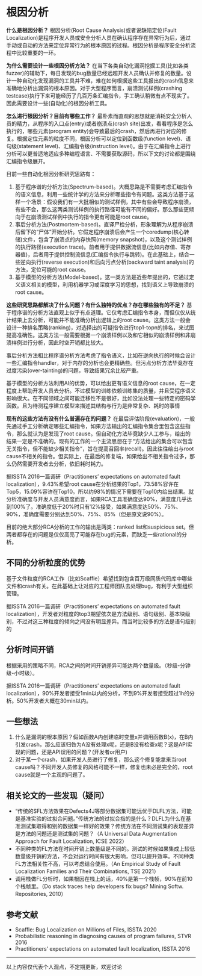 # 根因分析

**什么是根因分析？**
根因分析(Root Cause Analysis)或者说缺陷定位(Fault Localization)是程序开发人员或安全分析人员在确认程序存在异常行为后，通过手动或自动的方法来定位异常行为的根本原因的过程。根因分析是程序安全分析流程中比较重要的一环。

**为什么需要设计一些根因分析方法？**
在当下各类自动化漏洞挖掘工具(比如各类fuzzer)的辅助下，每日发现的bug数量已经远超开发人员确认并修复的数量。设计一种自动化发现漏洞的工具并不难，难在如何根据这些工具报出的crash信息来准确地分析出漏洞的根本原因。对于大型程序而言，崩溃测试样例(crashing testcase)执行下来可能经历了几百万条汇编指令，手工确认稍微有点不现实了。因此需要设计一些(自动化)的根因分析工具。

**怎么进行根因分析？目前有哪些工作？**
最朴素而直观的思想就是消耗安全分析人员的精力，从程序的入口点(entry)或者崩溃点(crash site)出发，看看程序是怎么执行的，哪些元素(program entity)会导致最后的crash，然后再进行对应的修复。根据定位元素的粒度不同，根因分析可以定位到函数级(function level)、语句级(statement level)、汇编指令级(instruction level)。由于在汇编指令上进行分析可以更普适地适应多种编程语言、不需要获取源码，所以下文的讨论都是围绕汇编指令级展开。

目前一些自动化根因分析研究思路有：

1. 基于程序谱的分析方法(Spectrum-based)。大概思路是不需要考虑汇编指令的语义信息，利用一些统计学的方法来分析哪些指令有问题。这类方法基于这样一个场景：假设我们有一大批相似的测试样例，其中有些会导致程序崩溃，有些不会，那么这两类测试样例的执行路径可能有不同的偏好。那么那些更倾向于在崩溃测试样例中执行的指令更有可能是root cause。
2. 事后分析方法(Postmortem-based)。直译尸检分析，形象理解为从程序崩溃后留下的“尸体”开始分析。它假定程序崩溃后会产生一个coredump(核心转储)文件，包含了崩溃点的内存快照(memory snapshot)，以及这个测试样例的执行路径(execution trace)。前者用于提供数据流信息(比如内存值、寄存器值)，后者用于提供控制流信息(汇编指令执行与跳转)。在此基础上，结合一些逆向执行(reverse execution)和后向污点分析(backward taint analysis)的方法，定位可能的root cause。
3. 基于模型的分析方法(Model-based)。这一类方法是近些年提出的，它通过定义语义相关的模型，利用机器学习或深度学习的思想，找到语义上导致崩溃的root cause。

**这些研究思路都解决了什么问题？有什么独特的优点？存在哪些独有的不足？**
基于程序谱的分析方法直观上似乎有点道理。它仅考虑汇编指令本身，而但仅仅从统计结果上去分析，可能并不能准确分析出逻辑上的root cause。这类方法一般会设计一种排名策略(ranking)，对选择出的可疑指令进行top1-topn的排名，来试图提高准确性。这类方法一般需要根据一个崩溃样例以及和它相似的崩溃样例和非崩溃样例进行分析，因此时空开销都比较大。

事后分析方法相比程序谱分析方法考虑了指令语义，比如在逆向执行的时候会设计一些汇编指令handler，对于内存的分析也会更精确些。但污点分析方法毕竟存在过度污染(over-tainting)的问题，导致结果冗余比较严重。

基于模型的分析方法利用AI的优势，可以给出更有语义信息的root cause，在一定程度上帮助开发人员去分析。不过模型的训练依赖训练集的质量，并且受程序语义影响很大。在不同领域之间可能迁移性不是很好，比如没法处理一些特定的密码学函数。且为待测程序建立模型来描述其结构与行为是非常复杂、耗时的事情

**现有的这些方法有没有什么普遍存在的问题？**
在最后评估阶段(evaluation)，一般先通过手工分析确定哪些汇编指令，如果方法输出的汇编指令集合里包含这些指令，那么就认为是发现了root cause。但自动化方法毕竟缺少人工参与，给出的结果一定是不准确的。现有的工作的一个主流思想在于“方法给出的集合可以包含无关指令，但不能缺少相关指令”，旨在提高召回率(recall)。因此往往给出与root cause不相关的指令。但实际上，在最后的修复端，如果给出不相关指令过多，那么仍然需要开发者去分析，依旧耗时耗力。

据ISSTA 2016一篇调研（Practitioners’ expectations on automated fault localization），9.43%希望root cause在分析结果的Top1，73.58%容许在Top5，15.09%容许在Top10。所以约98%的情况下需要在Top10内给出结果。就分析准确度与开发人员满意度而言，如果RCA工具准确度达90%，满意度几乎达到100%了。准确度低于20%时只有12%接受，如果满意度达50%、75%、90%，准确度需要分别达到50%、75%、85%（但是原文说90%）。

目前的绝大部分RCA分析的工作的输出是两类：ranked list和suspicious set。但两者都存在的问题是仅仅高亮了可能存在bug的元素，而缺乏一些rational的分析。

## 不同的分析粒度的优势

基于文件粒度的RCA工作（比如Scaffle）希望找到包含百万级同质代码库中哪些文件和crash有关。在此基础上让对应的工程师团队去处理bug，有利于大型组织管理。

据ISSTA 2016一篇调研（Practitioners’ expectations on automated fault localization），开发者对粒度的top3期望依次是方法级别、语句级别、基本块级别，不过对这三种粒度的倾向之间没有明显差异。而当时比较多的方法是语句级别的

## 分析时间开销

根据采用的策略不同，RCA之间的时间开销差异可能达两个数量级。（秒级-分钟级-小时级）。

据ISSTA 2016一篇调研（Practitioners’ expectations on automated fault localization），90%开发者接受1min以内的分析，不到9%开发者接受超过1h的分析。50%开发者大概在30min以内。

## 一些想法

1. 什么是漏洞的根本原因？假如函数A内创建临时变量x并调用函数B(x)，在B内引发crash，那么应该归咎为A没有处理x呢，还是B没有检查x呢？这是API实现的问题，还是API误用的问题？(开发者or用户)
2. 对于某一个crash，如果开发人员进行了修复，那么这个修复能拿来当root cause吗？不同开发人员修复的风格可能不一样，修复也未必是完全的，root cause就是一个主观的问题了。


## 相关论文的一些发现（疑问）

* “传统的SFL方法效果在Defects4J等部分数据集可能远优于DLFL方法，可能是基准实验的过拟合问题。”传统方法的过拟合指的是什么？DLFL为什么在基准测试集取得和别的数据集一样好的效果？传统方法在不同测试集的表现差异是方法的问题还是测试集的问题？（A Universal Data Augmentation Approach for Fault Localization, ICSE 2022）
* 不同种类的FL方法在时间开销上数量级是不同的。测试的时候如果集成上较低数量级开销的方法，不会对运行时间有很大影响，但可以提升效率。不同种类FL方法相关性不高，可以考虑结合使用。（An Empirical Study of Fault Localization Families and Their Combinations, TSE 2021）
* 调用栈做FL分析时，如果根因在栈上的话，40%是第一个栈帧，90%在前10个栈帧里。（Do stack traces help developers fix bugs? Mining Softw. Repositories, 2010）

## 参考文献

* Scaffle: Bug Localization on Millions of Files, ISSTA 2020
* Probabilistic reasoning in diagnosing causes of program failures, STVR 2016
* Practitioners’ expectations on automated fault localization, ISSTA 2016

---

以上内容仅代表个人观点，不定期更新，欢迎讨论


